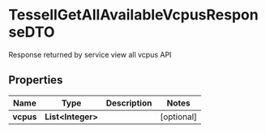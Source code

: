 

# TessellGetAllAvailableVcpusResponseDTO

Response returned by service view all vcpus API

## Properties

Name | Type | Description | Notes
------------ | ------------- | ------------- | -------------
**vcpus** | **List&lt;Integer&gt;** |  |  [optional]




